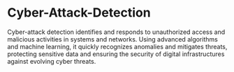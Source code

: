 # Cyber-Attack-Detection
Cyber-attack detection identifies and responds to unauthorized access and malicious activities in systems and networks. Using advanced algorithms and machine learning, it quickly recognizes anomalies and mitigates threats, protecting sensitive data and ensuring the security of digital infrastructures against evolving cyber threats.
